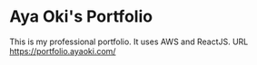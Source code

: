 # Aya Oki's Portfolio

This is my professional portfolio. It uses AWS and ReactJS.
URL https://portfolio.ayaoki.com/
